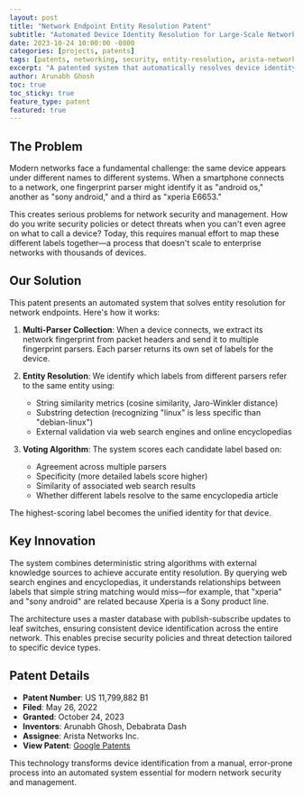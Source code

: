 ```yaml
---
layout: post
title: "Network Endpoint Entity Resolution Patent"
subtitle: "Automated Device Identity Resolution for Large-Scale Networks"
date: 2023-10-24 10:00:00 -0800
categories: [projects, patents]
tags: [patents, networking, security, entity-resolution, arista-networks]
excerpt: "A patented system that automatically resolves device identity ambiguity at scale, enabling precise security policies without manual configuration."
author: Arunabh Ghosh
toc: true
toc_sticky: true
feature_type: patent
featured: true
---
```


## The Problem

Modern networks face a fundamental challenge: the same device appears under different names to different systems. When a smartphone connects to a network, one fingerprint parser might identify it as "android os," another as "sony android," and a third as "xperia E6653." 

This creates serious problems for network security and management. How do you write security policies or detect threats when you can't even agree on what to call a device? Today, this requires manual effort to map these different labels together—a process that doesn't scale to enterprise networks with thousands of devices.

## Our Solution

This patent presents an automated system that solves entity resolution for network endpoints. Here's how it works:

1. **Multi-Parser Collection**: When a device connects, we extract its network fingerprint from packet headers and send it to multiple fingerprint parsers. Each parser returns its own set of labels for the device.

2. **Entity Resolution**: We identify which labels from different parsers refer to the same entity using:
   - String similarity metrics (cosine similarity, Jaro-Winkler distance)
   - Substring detection (recognizing "linux" is less specific than "debian-linux")
   - External validation via web search engines and online encyclopedias

3. **Voting Algorithm**: The system scores each candidate label based on:
   - Agreement across multiple parsers
   - Specificity (more detailed labels score higher)
   - Similarity of associated web search results
   - Whether different labels resolve to the same encyclopedia article

The highest-scoring label becomes the unified identity for that device.

## Key Innovation

The system combines deterministic string algorithms with external knowledge sources to achieve accurate entity resolution. By querying web search engines and encyclopedias, it understands relationships between labels that simple string matching would miss—for example, that "xperia" and "sony android" are related because Xperia is a Sony product line.

The architecture uses a master database with publish-subscribe updates to leaf switches, ensuring consistent device identification across the entire network. This enables precise security policies and threat detection tailored to specific device types.

## Patent Details

- **Patent Number**: US 11,799,882 B1
- **Filed**: May 26, 2022
- **Granted**: October 24, 2023
- **Inventors**: Arunabh Ghosh, Debabrata Dash
- **Assignee**: Arista Networks Inc.
- **View Patent**: [Google Patents](https://patents.google.com/patent/US11799882B1/)

This technology transforms device identification from a manual, error-prone process into an automated system essential for modern network security and management.
